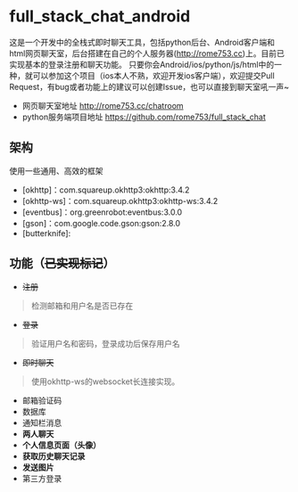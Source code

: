 # full_stack_chat_android
这是一个开发中的全栈式即时聊天工具，包括python后台、Android客户端和html网页聊天室，后台搭建在自己的个人服务器(http://rome753.cc)上。目前已实现基本的登录注册和聊天功能。
只要你会Android/ios/python/js/html中的一种，就可以参加这个项目（ios本人不熟，欢迎开发ios客户端），欢迎提交Pull Request，有bug或者功能上的建议可以创建Issue，也可以直接到聊天室吼一声~

* 网页聊天室地址 <http://rome753.cc/chatroom>
* python服务端项目地址 <https://github.com/rome753/full_stack_chat>

## 架构
使用一些通用、高效的框架
- [okhttp]：com.squareup.okhttp3:okhttp:3.4.2
- [okhttp-ws]：com.squareup.okhttp3:okhttp-ws:3.4.2
- [eventbus]：org.greenrobot:eventbus:3.0.0
- [gson]：com.google.code.gson:gson:2.8.0
- [butterknife]:

## 功能（~~已实现标记~~）
- ~~注册~~
> 检测邮箱和用户名是否已存在

- ~~登录~~
> 验证用户名和密码，登录成功后保存用户名

- ~~即时聊天~~
> 使用okhttp-ws的websocket长连接实现。

- 邮箱验证码
- 数据库
- 通知栏消息
- **两人聊天**
- **个人信息页面（头像）**
- **获取历史聊天记录**
- **发送图片**
- 第三方登录